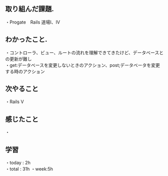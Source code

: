 ## 取り組んだ課題. 
・Progate　Rails 道場Ⅰ、Ⅳ　　　　
## わかったこと. 
・コントローラ、ビュー、ルートの流れを理解できてきたけど、データベースとの更新が難し           
・get:データベースを変更しないときのアクション、post;データベータを変更する時のアクション

## 次やること 　　　            
・Rails  Ⅴ          
## 感じたこと
・
## 学習
・today : 2h    
・total : 31h
・week:5h